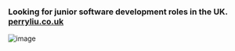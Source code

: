 ### Looking for junior software development roles in the UK. [perryliu.co.uk](https://www.perryliu.co.uk/)
![image](https://github.com/perryliuofficial/perryliuofficial/blob/master/Banner.gif)
